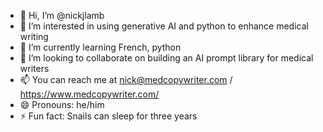 - 👋 Hi, I’m @nickjlamb
- 👀 I’m interested in using generative AI and python to enhance medical writing
- 🌱 I’m currently learning French, python
- 💞️ I’m looking to collaborate on building an AI prompt library for medical writers
- 📫 You can reach me at nick@medcopywriter.com / https://www.medcopywriter.com/
- 😄 Pronouns: he/him
- ⚡ Fun fact: Snails can sleep for three years

<!---
nickjlamb/nickjlamb is a ✨ special ✨ repository because its `README.md` (this file) appears on your GitHub profile.
You can click the Preview link to take a look at your changes.
--->
